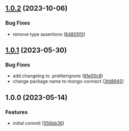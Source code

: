 ## [1.0.2](https://github.com/feathermint/mongo-connect/compare/v1.0.1...v1.0.2) (2023-10-06)


### Bug Fixes

* remove type assertions ([84805f0](https://github.com/feathermint/mongo-connect/commit/84805f020461bc3f5391211198d737969184dab1))

## [1.0.1](https://github.com/feathermint/mongo-connect/compare/v1.0.0...v1.0.1) (2023-05-30)


### Bug Fixes

* add changelog to .prettierignore ([6fe00c8](https://github.com/feathermint/mongo-connect/commit/6fe00c82878fa59d58fa6ea45043cd63d349d1bb))
* change package name to mongo-connect ([3fd8945](https://github.com/feathermint/mongo-connect/commit/3fd89453288a62e6db31d1eff306e029cfe084eb))

## 1.0.0 (2023-05-14)


### Features

* initial commit ([556bb36](https://github.com/feathermint/mongo-connect/commit/556bb36416f5677b7b769528ba2c10edaf208e6d))
